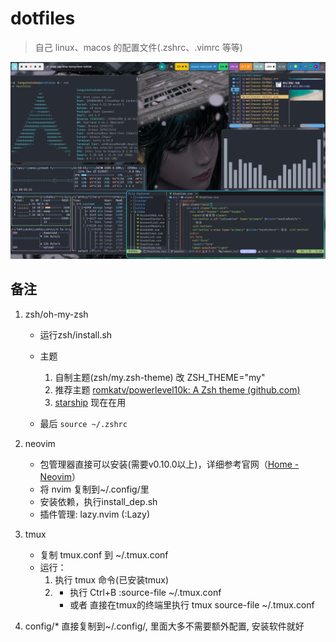 # dotfiles

> 自己 linux、macos 的配置文件(.zshrc、.vimrc 等等)

![](https://raw.githubusercontent.com/LongYinStudio/dotfiles/main/Screenshots/2025-01-25-145841_hyprshot.png)

## 备注

1. zsh/oh-my-zsh

   - 运行zsh/install.sh
   - 主题

     1. 自制主题(zsh/my.zsh-theme) 改 ZSH_THEME="my"
     2. 推荐主题 [romkatv/powerlevel10k: A Zsh theme (github.com)](https://github.com/romkatv/powerlevel10k)
     3. [starship](https://starship.rs/zh-CN/) 现在在用

   - 最后 `source ~/.zshrc`

2. neovim

   - 包管理器直接可以安装(需要v0.10.0以上)，详细参考官网（[Home - Neovim](https://neovim.io/)）
   - 将 nvim 复制到\~/.config/里
   - 安装依赖，执行install_dep.sh
   - 插件管理: lazy.nvim (:Lazy)

3. tmux
   - 复制 tmux.conf 到 ~/.tmux.conf
   - 运行：
     1. 执行 tmux 命令(已安装tmux)
     2. - 执行 Ctrl+B :source-file ~/.tmux.conf
        - 或者 直接在tmux的终端里执行 tmux source-file ~/.tmux.conf

4. config/* 直接复制到~/.config/, 里面大多不需要额外配置, 安装软件就好
